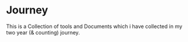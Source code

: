 # Journey
This is a Collection of tools and Documents which i have collected in my two year (&amp; counting) journey.
